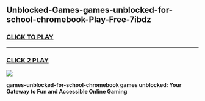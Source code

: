 
## Unblocked-Games-games-unblocked-for-school-chromebook-Play-Free-7ibdz
<h3>
<a href="https://premium76.site?title=games-unblocked-for-school-chromebook&ref=10A">CLICK TO PLAY</a></h3>
<hr>

<h3>
<a href="https://premium76.site?title=games-unblocked-for-school-chromebook&ref=10A">CLICK 2 PLAY</a>
  
</h3>

<a href="https://premium76.site?title=games-unblocked-for-school-chromebook&ref=10A"><img src="https://clearcache.store/games.png"></a>


**games-unblocked-for-school-chromebook games unblocked: Your Gateway to Fun and Accessible Online Gaming**
